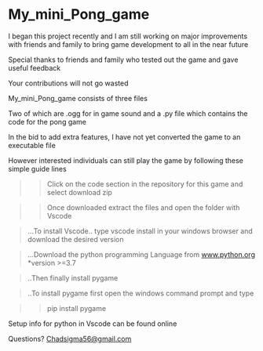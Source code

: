 # My_mini_Pong_game

I began this project  recently and I am still working on major improvements with friends and family to bring game development to all in the near future

Special thanks to friends and family who tested out the game and gave useful feedback

Your contributions will not go wasted


My_mini_Pong_game consists of three files
 
 Two of which are .ogg for in game sound and a .py file which contains the code for the pong game
 
 In the bid to add extra features, I have not yet converted the game to an executable file
 
 However interested individuals can still play the game by following these simple guide lines
 
 >>Click on the code section in the repository for this game and select download zip
 
 >>Once downloaded extract the files and open the folder with Vscode
 
 >...To install Vscode.. type vscode install in your windows browser and download the desired version
 



>...Download the python programming Language from www.python.org *version >=3.7

>..Then finally install pygame

>..To install pygame first open the windows command prompt and type 

>>pip install pygame


Setup info for python in Vscode can be found online

Questions? Chadsigma56@gmail.com
